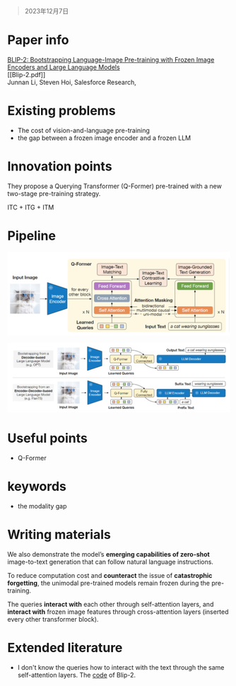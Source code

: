 > 2023年12月7日
# Paper info
[BLIP-2: Bootstrapping Language-Image Pre-training with Frozen Image Encoders and Large Language Models](https://arxiv.org/abs/2301.12597)  
[[Blip-2.pdf]]  
Junnan Li, Steven Hoi, Salesforce Research, 

# Existing problems
- The cost of vision-and-language pre-training
- the gap between a frozen image encoder and a frozen LLM

# Innovation points
They propose a Querying Transformer (Q-Former) pre-trained with a new two-stage pre-training strategy.   

ITC + ITG + ITM  
# Pipeline

![](imgs/Blip-2_stage1.png)  

![](imgs/Blip-2_stage2.png)  
  
# Useful points
- Q-Former

# keywords
- the modality gap

# Writing materials
We also demonstrate the model’s **emerging capabilities of zero-shot** image-to-text generation that can follow natural language instructions.  

To reduce computation cost and **counteract** the issue of **catastrophic forgetting**, the unimodal pre-trained models remain frozen during the pre-training.  

The queries **interact with** each other through self-attention layers, and **interact with** frozen image features through cross-attention layers (inserted every other transformer block).  

# Extended literature
- I don't know the queries how to interact with the text through the same self-attention layers. The [code](https://github.com/salesforce/LAVIS/tree/main/projects/blip2) of Blip-2.